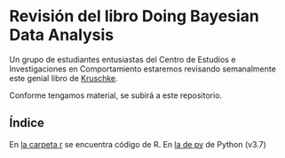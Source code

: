 # Revisión del libro Doing Bayesian Data Analysis

Un grupo de estudiantes entusiastas del Centro de Estudios e Investigaciones en Comportamiento estaremos revisando semanalmente 
este genial libro de [Kruschke](http://www.indiana.edu/~kruschke/DoingBayesianDataAnalysis/).

Conforme tengamos material, se subirá a este repositorio.

## Índice

En [la carpeta r](../r) se encuentra código de R.
En [la de py](../py) de Python (v3.7)
